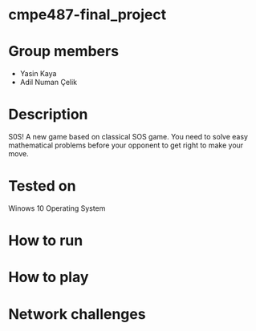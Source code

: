 # cmpe487-final_project
# Group members
- Yasin Kaya 
- Adil Numan Çelik

# Description
S0S! A new game based on classical SOS game.
You need to solve easy mathematical problems before your opponent to get right to make your move.

# Tested on
Winows 10 Operating System

# How to run

# How to play

# Network challenges
